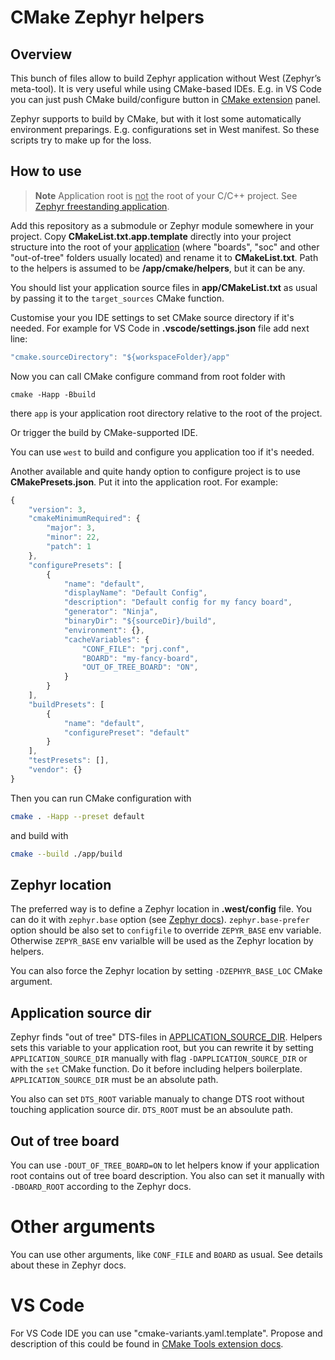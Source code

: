 # CMake Zephyr helpers

## Overview

This bunch of files allow to build Zephyr application without West
(Zephyr’s meta-tool). It is very useful while using CMake-based IDEs.
E.g. in VS Code you can just push CMake build/configure button in
[CMake extension](https://github.com/microsoft/vscode-cmake-tools) panel.

Zephyr supports to build by CMake, but with it lost some automatically
environment preparings. E.g. configurations set in West manifest. So these
scripts try to make up for the loss.


## How to use

> **Note** Application root is <u>not</u> the root of your C/C++ project. See
> [Zephyr freestanding
> application](https://docs.zephyrproject.org/latest/develop/application/index.html#zephyr-freestanding-application).

Add this repository as a submodule or Zephyr module somewhere in your project.
Copy **CMakeList.txt.app.template** directly into your project structure into
the root of your <u>application</u> (where "boards", "soc" and other
"out-of-tree" folders usually located) and rename it to **CMakeList.txt**. Path
to the helpers is assumed to be **/app/cmake/helpers**, but it can be any.

You should list your application source files in **app/CMakeList.txt** as
usual by passing it to the `target_sources` CMake function.

Customise your you IDE settings to set CMake source directory if it's needed.
For example for VS Code in **.vscode/settings.json** file add next line:

```js
"cmake.sourceDirectory": "${workspaceFolder}/app"
```

Now you can call CMake configure command from root folder with

```shell
cmake -Happ -Bbuild
```

there `app` is your application root directory relative to the root of the
project.

Or trigger the build by CMake-supported IDE.

You can use `west` to build and configure you application too if it's needed.

Another available and quite handy option to configure project is to use
**CMakePresets.json**. Put it into the application root. For example:

```js
{
    "version": 3,
    "cmakeMinimumRequired": {
        "major": 3,
        "minor": 22,
        "patch": 1
    },
    "configurePresets": [
        {
            "name": "default",
            "displayName": "Default Config",
            "description": "Default config for my fancy board",
            "generator": "Ninja",
            "binaryDir": "${sourceDir}/build",
            "environment": {},
            "cacheVariables": {
                "CONF_FILE": "prj.conf",
                "BOARD": "my-fancy-board",
                "OUT_OF_TREE_BOARD": "ON",
            }
        }
    ],
    "buildPresets": [
        {
            "name": "default",
            "configurePreset": "default"
        }
    ],
    "testPresets": [],
    "vendor": {}
}
```

Then you can run CMake configuration with

```bash
cmake . -Happ --preset default
```

and build with

```bash
cmake --build ./app/build
```


## Zephyr location

The preferred way is to define a Zephyr location in **.west/config** file. You
can do it with `zephyr.base` option (see [Zephyr
docs](https://docs.zephyrproject.org/latest/guides/west/config.html)).
`zephyr.base-prefer` option should be also set to `configfile` to override
`ZEPYR_BASE` env variable. Otherwise `ZEPYR_BASE` env varialble will be used as
the Zephyr location by helpers.

You can also force the Zephyr location by setting `-DZEPHYR_BASE_LOC` CMake
argument.


## Application source dir

Zephyr finds "out of tree" DTS-files in
[APPLICATION_SOURCE_DIR](https://docs.zephyrproject.org/latest/develop/application/index.html#devicetree-definitions).
Helpers sets this variable to your application root, but you can rewrite it by
setting `APPLICATION_SOURCE_DIR` manually with flag `-DAPPLICATION_SOURCE_DIR`
or with the `set` CMake function. Do it before including helpers boilerplate.
`APPLICATION_SOURCE_DIR` must be an absolute path.

You also can set `DTS_ROOT` variable manualy to change DTS root without touching
application source dir. `DTS_ROOT` must be an absoulute path.


## Out of tree board

You can use `-DOUT_OF_TREE_BOARD=ON` to let helpers know if your application
root contains out of tree board description. You also can set it manually with
`-DBOARD_ROOT` according to the Zephyr docs.


Other arguments
===============

You can use other arguments, like `CONF_FILE` and `BOARD` as usual. See details
about these in Zephyr docs.


VS Code
=======

For VS Code IDE you can use "cmake-variants.yaml.template". Propose and
description of this could be found in [CMake Tools extension
docs](https://vector-of-bool.github.io/docs/vscode-cmake-tools/variants.html).
